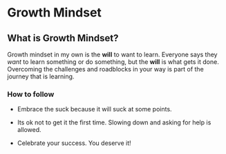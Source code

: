 # Growth Mindset 

## What is Growth Mindset? 

Growth mindset in my own is the **will** to want to learn. Everyone says they *want* to learn something or do something, but the **will** is what gets it done. Overcoming the challenges and roadblocks in your way is part of the journey that is learning. 

 
 

### How to follow 

- Embrace the suck because it will suck at some points.  

- Its ok not to get it the first time. Slowing down and asking for help is allowed. 

- Celebrate your success. You deserve it! 